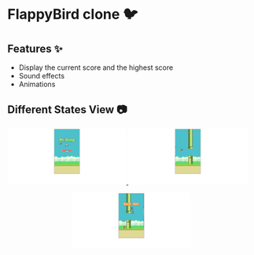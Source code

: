 # FlappyBird clone 🐦

## Features ✨
 - Display the current score and the highest score
 - Sound effects
 - Animations 

 ## Different States View 📷
 <p align="left">
  <a href='https://github.com/arash-jj/Web-based-JavaScript-games/tree/main/games/Flappy-Bird'>
    <img width="48%" src="../../assets/FlappyBird/preview/flappyBird-startState.png" alt="Start" />
  </a>
  <a href='https://github.com/arash-jj/Web-based-JavaScript-games/tree/main/games/Flappy-Bird'>
    <img width="48%" src="../../assets/FlappyBird/preview/flappyBird-inGameState.png" alt="InGame" />
  </a>
</p>
<p align="center">
  <a href='https://github.com/arash-jj/Web-based-JavaScript-games/tree/main/games/Flappy-Bird'>
    <img width="48%" src="../../assets/FlappyBird/preview/flappyBird-gameOverState.png" alt="GameOver" />
  </a>
</p>